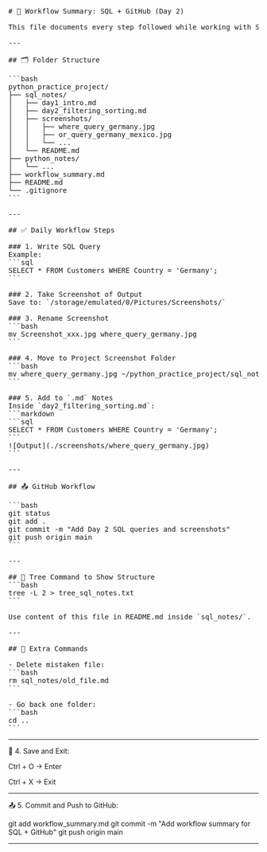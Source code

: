
<pre>
# 🧰 Workflow Summary: SQL + GitHub (Day 2)

This file documents every step followed while working with SQL queries, screenshots, markdown, and GitHub.

---

## 🗂️ Folder Structure

```bash
python_practice_project/
├── sql_notes/
│   ├── day1_intro.md
│   ├── day2_filtering_sorting.md
│   ├── screenshots/
│   │   ├── where_query_germany.jpg
│   │   ├── or_query_germany_mexico.jpg
│   │   └── ...
│   └── README.md
├── python_notes/
│   └── ...
├── workflow_summary.md
├── README.md
└── .gitignore
```

---

## ✅ Daily Workflow Steps

### 1. Write SQL Query
Example:
```sql
SELECT * FROM Customers WHERE Country = 'Germany';
```

### 2. Take Screenshot of Output  
Save to: `/storage/emulated/0/Pictures/Screenshots/`

### 3. Rename Screenshot
```bash
mv Screenshot_xxx.jpg where_query_germany.jpg
```

### 4. Move to Project Screenshot Folder
```bash
mv where_query_germany.jpg ~/python_practice_project/sql_notes/screenshots/
```

### 5. Add to `.md` Notes
Inside `day2_filtering_sorting.md`:
```markdown
```sql
SELECT * FROM Customers WHERE Country = 'Germany';
```
![Output](./screenshots/where_query_germany.jpg)
```

---

## 📤 GitHub Workflow

```bash
git status
git add .
git commit -m "Add Day 2 SQL queries and screenshots"
git push origin main
```

---

## 🌳 Tree Command to Show Structure
```bash
tree -L 2 > tree_sql_notes.txt
```

Use content of this file in README.md inside `sql_notes/`.

---

## 🧹 Extra Commands

- Delete mistaken file:
```bash
rm sql_notes/old_file.md
```

- Go back one folder:
```bash
cd ..
```
</pre>
---

💾 4. Save and Exit:

Ctrl + O → Enter

Ctrl + X → Exit



---

📤 5. Commit and Push to GitHub:

git add workflow_summary.md
git commit -m "Add workflow summary for SQL + GitHub"
git push origin main


---

